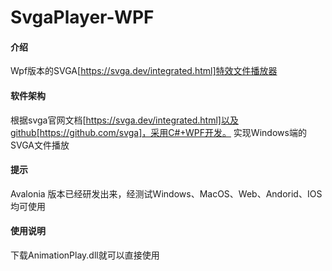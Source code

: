 # SvgaPlayer-WPF


#### 介绍
Wpf版本的SVGA[https://svga.dev/integrated.html]特效文件播放器

#### 软件架构
根据svga官网文档[https://svga.dev/integrated.html]以及github[https://github.com/svga]，采用C#+WPF开发。
实现Windows端的SVGA文件播放

#### 提示
Avalonia 版本已经研发出来，经测试Windows、MacOS、Web、Andorid、IOS均可使用

 

#### 使用说明

下载AnimationPlay.dll就可以直接使用


